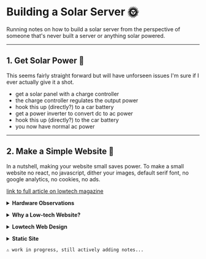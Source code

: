 # Building a Solar Server 🌞

Running notes on how to build a solar server from the perspective of someone that's never built a server or anything solar powered.

---

## 1. Get Solar Power 🔌

This seems fairly straight forward but will have unforseen issues I'm sure if I ever actually give it a shot.

* get a solar panel with a charge controller
* the charge controller regulates the output power
* hook this up (directly?) to a car battery
* get a power inverter to convert dc to ac power
* hook this up (directly?) to the car battery
* you now have normal ac power

---

## 2. Make a Simple Website 📄

In a nutshell, making your website small saves power. To make a small website no react, no javascript, dither your images, default serif font, no google analytics, no cookies, no ads.

[link to full article on lowtech magazine](https://solar.lowtechmagazine.com/2018/09/how-to-build-a-lowtech-website/)
  
<details>
<summary><strong>
  Hardware Observations
</strong></summary><br>
  
* a charge controller directly hooked up to a server via usb
* battery maybe optional
  
<br></details>

<details>
<summary><strong>
  Why a Low-tech Website?
</strong></summary><br>

* lowtech design meant to radically reduce server energy use
* internet meant to [dematerialise society and decrease energy use](https://www.bcg.com/publications/2012/energy-environment-technology-industries-smarter-2020-role-ict-driving-sustainable-future.aspx)
* internet is a [large / growing consumer of energy](https://solar.lowtechmagazine.com/2015/10/can-the-internet-run-on-renewable-energy.html)
* the internet uses three times more energy than all current wind and solar power (source?)
* almost all pv solar panels are produced in china
* chinese energy grid is twice as carbonized and half as effecient as europe's
* web content is becoming increasingly resource intensive
* video and website size is to blame
* average web page was .45 MB in 2010 and 1.7-2.9 MB in 2018
* average mobile 'page weight' was .15 MB in 2011 to 1.6 MB in 2018
* [growth in web traffic surpasses increases in energy efficiency](https://www.researchgate.net/publication/224224694/download)
* heavier / larger sites also shorten hardware lifetimes
* manufacturing computers is [extremely energy-intensive](https://solar.lowtechmagazine.com/2009/06/embodied-energy-of-digital-technology.html)
* mobile devices create the need for an 'always-on' internet
* always-on internet access accompanies a cloud computing model
* cloud computing model decreases user device energy consumption but increases data center and network energy use
* once offline activities like file access now often require network access
  
<br></details>

<details>
<summary><strong>
  Lowtech Web Design
</strong></summary><br>
  
* the internet is not an autonomous being
* rising power consumption comes from choices web developers make
* converting a basic blog to a lowtech design decreases average page size by a factor of five
* average page weight is .77 MB
* less than half the page weight of the average site in 2018
* number of requests has also been decreased fivefold
* dowload speed has increased tenfold
* site is designed for low energy use not speed
  
<br></details>

<details>
<summary><strong>
  Static Site
</strong></summary><br>
  
* building a static site was a fundamental move
* most websites build pages on the fly after querying a database
* every request (repeats included) is generated on demand
* static sites generate pages once
* then static files live on the server's hard disk
* static sites are based on file storage
* dynamic sites depend on recurrent computation
* static sites require less processing power and less energy (how much? unclear)
* 
  
<br></details>
  

```
⚠️ work in progress, still actively adding notes...
